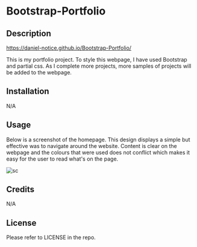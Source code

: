 # Bootstrap-Portfolio

## Description

https://daniel-notice.github.io/Bootstrap-Portfolio/

This is my portfolio project. To style this webpage, I have used Bootstrap and partial css. As I complete more projects, more samples of projects will be added to the webpage.

## Installation

N/A

## Usage

Below is a screenshot of the homepage. This design displays a simple but effective was to navigate around the website. Content is clear on the webpage and the colours that were used does not conflict which makes it easy for the user to read what's on the page.

![sc](https://github.com/Daniel-Notice/Bootstrap-Portfolio/assets/144740252/0aeb2c73-6464-4609-a17a-91bb4872e53a)

## Credits

N/A

## License

Please refer to LICENSE in the repo.

